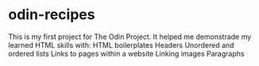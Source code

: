 # odin-recipes
This is my first project for The Odin Project.
It helped me demonstrade my learned HTML skills with:
HTML boilerplates
Headers
Unordered and ordered lists
Links to pages within a website
Linking images
Paragraphs
